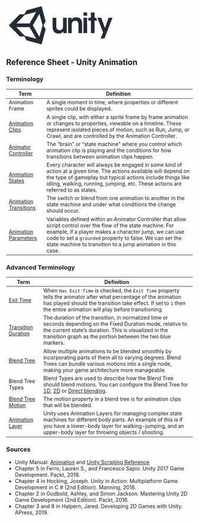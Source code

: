 

![unity logo](images/unity-logo-293w.png)

## Reference Sheet - Unity Animation





### Terminology

Term | Definition
--- | ---
Animation Frame | A single moment in time, where properties or different sprites could be displayed.
[Animation Clips](https://docs.unity3d.com/Manual/class-AnimationClip.html) | A single clip, with either a sprite frame by frame animation or changes to properties, viewable on a timeline. These represent isolated pieces of motion, such as Run, Jump, or Crawl, and are controlled by the Animation Controller.
[Animator Controller](https://docs.unity3d.com/Manual/class-AnimatorController.html) | The “brain” or “state machine” where you control which animation clip is playing and the conditions for how transitions between animation clips happen.
[Animation States](https://docs.unity3d.com/Manual/StateMachineBasics.html) | Every character will always be engaged in some kind of action at a given time. The actions available will depend on the type of gameplay but typical actions include things like idling, walking, running, jumping, etc. These actions are referred to as states.
[Animation Transitions](https://docs.unity3d.com/Manual/class-Transition.html) | The switch or blend from one animation to another in the state machine and under what conditions the change should occur.
[Animation Parameters](https://docs.unity3d.com/Manual/AnimationParameters.html) | Variables defined within an Animator Controller that allow script control over the flow of the state machine. For example, if a player makes a character jump, we can use code to set a `grounded` property to false. We can set the state machine to transition to a jump animation in this case.


### Advanced Terminology

Term | Definition
--- | ---
[Exit Time](https://docs.unity3d.com/Manual/class-Transition.html) | When `Has Exit Time` is checked, the `Exit Time` property tells the animator after what percentage of the animation has played should the transition take effect. If set to `1` then the entire animation will play before transitioning.
[Transition Duration](https://docs.unity3d.com/Manual/class-Transition.html) | The duration of the transition, in normalized time or seconds depending on the Fixed Duration mode, relative to the current state’s duration. This is visualized in the transition graph as the portion between the two blue markers.
[Blend Tree](https://docs.unity3d.com/Manual/class-BlendTree.html) | Allow multiple animations to be blended smoothly by incorporating parts of them all to varying degrees. Blend Trees can bundle various motions into a single node, making your game architecture more manageable.
Blend Tree Types | Blend Types are used to describe how the Blend Tree should blend motions. You can configure the Blend Tree for [1D](https://docs.unity3d.com/Manual/BlendTree-1DBlending.html), [2D](https://docs.unity3d.com/Manual/BlendTree-2DBlending.html) or [Direct blending](https://docs.unity3d.com/Manual/BlendTree-DirectBlending.html). 
[Blend Tree Motion](https://docs.unity3d.com/Manual/BlendTree-2DBlending.html) | The motion property in a blend tree is for animation clips that will be blended.
[Animation Layer](https://docs.unity3d.com/Manual/AnimationLayers.html) | Unity uses Animation Layers for managing complex state machines for different body parts. An example of this is if you have a lower-body layer for walking-jumping, and an upper-body layer for throwing objects / shooting.


### Sources
* Unity Manual: [Animation](https://docs.unity3d.com/Manual/AnimationSection.html) and [Unity Scripting Reference](https://docs.unity3d.com/ScriptReference/index.html)
* Chapter 5 in Ferro, Lauren S., and Francesco Sapio. Unity 2017 Game Development. Packt, 2018.
* Chapter 4 in Hocking, Joseph. Unity in Action: Multiplatform Game Development in C # (2nd Edition). Manning, 2018.
* Chapter 2 in Godbold, Ashley, and Simon Jackson. Mastering Unity 2D Game Development (2nd Edition). Packt, 2016. 
* Chapter 3 and 8 in Halpern, Jared. Developing 2D Games with Unity. APress, 2019.

